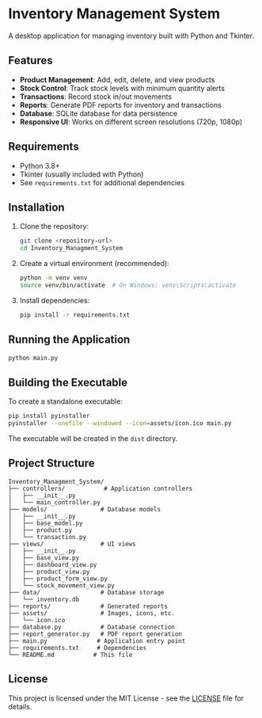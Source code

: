 # Inventory Management System

A desktop application for managing inventory built with Python and Tkinter.

## Features

- **Product Management**: Add, edit, delete, and view products
- **Stock Control**: Track stock levels with minimum quantity alerts
- **Transactions**: Record stock in/out movements
- **Reports**: Generate PDF reports for inventory and transactions
- **Database**: SQLite database for data persistence
- **Responsive UI**: Works on different screen resolutions (720p, 1080p)

## Requirements

- Python 3.8+
- Tkinter (usually included with Python)
- See `requirements.txt` for additional dependencies

## Installation

1. Clone the repository:
   ```bash
   git clone <repository-url>
   cd Inventory_Managment_System
   ```

2. Create a virtual environment (recommended):
   ```bash
   python -m venv venv
   source venv/bin/activate  # On Windows: venv\Scripts\activate
   ```

3. Install dependencies:
   ```bash
   pip install -r requirements.txt
   ```

## Running the Application

```bash
python main.py
```

## Building the Executable

To create a standalone executable:

```bash
pip install pyinstaller
pyinstaller --onefile --windowed --icon=assets/icon.ico main.py
```

The executable will be created in the `dist` directory.

## Project Structure

```
Inventory_Managment_System/
├── controllers/           # Application controllers
│   ├── __init__.py
│   └── main_controller.py
├── models/               # Database models
│   ├── __init__.py
│   ├── base_model.py
│   ├── product.py
│   └── transaction.py
├── views/                # UI views
│   ├── __init__.py
│   ├── base_view.py
│   ├── dashboard_view.py
│   ├── product_view.py
│   ├── product_form_view.py
│   └── stock_movement_view.py
├── data/                 # Database storage
│   └── inventory.db
├── reports/              # Generated reports
├── assets/               # Images, icons, etc.
│   └── icon.ico
├── database.py           # Database connection
├── report_generator.py   # PDF report generation
├── main.py              # Application entry point
├── requirements.txt     # Dependencies
└── README.md           # This file
```

## License

This project is licensed under the MIT License - see the [LICENSE](LICENSE) file for details.
